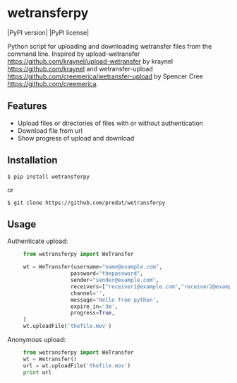 # wetransferpy

|PyPI version| |PyPI license|

Python script for uploading and downloading wetransfer files from the command line.
Inspired by upload-wetransfer https://github.com/kraynel/upload-wetransfer by
kraynel https://github.com/kraynel and wetransfer-upload https://github.com/creemerica/wetransfer-upload by Spencer Cree https://github.com/creemerica.

## Features

- Upload files or directories of files with or without authentication
- Download file from url
- Show progress of upload and download

## Installation

`$ pip install wetransferpy`

or

`$ git clone https://github.com/predat/wetransferpy`

## Usage

Authenticate upload:

```python
     from wetransferpy import WeTransfer

     wt = WeTransfer(username="name@example.com",
                    password="thepassword",
                    sender="sender@example.com",
                    receivers=["receiver1@example.com","receiver2@example.com"],
                    channel='',
                    message='Hello from python',
                    expire_in='3m',
                    progress=True,
     )
     wt.uploadFile('thefile.mov')
```

Anonymous upload:

```python
     from wetransferpy import WeTransfer
     wt = Wetransfer()
     url = wt.uploadFile('thefile.mov')
     print url
```
